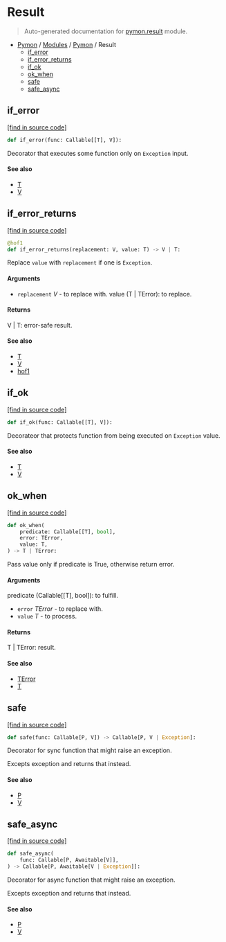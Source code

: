 # Result

> Auto-generated documentation for [pymon.result](https://github.com/katunilya/pymon/blob/main/pymon/result.py) module.

- [Pymon](../README.md#-pymon) / [Modules](../MODULES.md#pymon-modules) / [Pymon](index.md#pymon) / Result
    - [if_error](#if_error)
    - [if_error_returns](#if_error_returns)
    - [if_ok](#if_ok)
    - [ok_when](#ok_when)
    - [safe](#safe)
    - [safe_async](#safe_async)

## if_error

[[find in source code]](https://github.com/katunilya/pymon/blob/main/pymon/result.py#L25)

```python
def if_error(func: Callable[[T], V]):
```

Decorator that executes some function only on `Exception` input.

#### See also

- [T](#t)
- [V](#v)

## if_error_returns

[[find in source code]](https://github.com/katunilya/pymon/blob/main/pymon/result.py#L39)

```python
@hof1
def if_error_returns(replacement: V, value: T) -> V | T:
```

Replace `value` with `replacement` if one is `Exception`.

#### Arguments

- `replacement` *V* - to replace with.
value (T | TError): to replace.

#### Returns

V | T: error-safe result.

#### See also

- [T](#t)
- [V](#v)
- [hof1](core.md#hof1)

## if_ok

[[find in source code]](https://github.com/katunilya/pymon/blob/main/pymon/result.py#L11)

```python
def if_ok(func: Callable[[T], V]):
```

Decorateor that protects function from being executed on `Exception` value.

#### See also

- [T](#t)
- [V](#v)

## ok_when

[[find in source code]](https://github.com/katunilya/pymon/blob/main/pymon/result.py#L94)

```python
def ok_when(
    predicate: Callable[[T], bool],
    error: TError,
    value: T,
) -> T | TError:
```

Pass value only if predicate is True, otherwise return error.

#### Arguments

predicate (Callable[[T], bool]): to fulfill.
- `error` *TError* - to replace with.
- `value` *T* - to process.

#### Returns

T | TError: result.

#### See also

- [TError](#terror)
- [T](#t)

## safe

[[find in source code]](https://github.com/katunilya/pymon/blob/main/pymon/result.py#L60)

```python
def safe(func: Callable[P, V]) -> Callable[P, V | Exception]:
```

Decorator for sync function that might raise an exception.

Excepts exception and returns that instead.

#### See also

- [P](#p)
- [V](#v)

## safe_async

[[find in source code]](https://github.com/katunilya/pymon/blob/main/pymon/result.py#L76)

```python
def safe_async(
    func: Callable[P, Awaitable[V]],
) -> Callable[P, Awaitable[V | Exception]]:
```

Decorator for async function that might raise an exception.

Excepts exception and returns that instead.

#### See also

- [P](#p)
- [V](#v)
